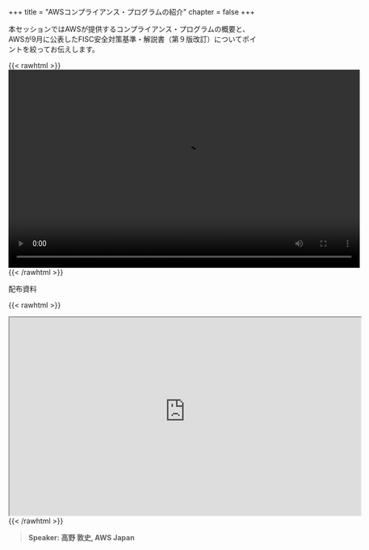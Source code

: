 +++
title = "AWSコンプライアンス・プログラムの紹介"
chapter = false
+++

本セッションではAWSが提供するコンプライアンス・プログラムの概要と、AWSが9月に公表したFISC安全対策基準・解説書（第９版改訂）についてポイントを絞ってお伝えします。

{{< rawhtml >}}
<video width="696" height="392" controls>
  <source src="https://awssecurityroadshow2020.s3-ap-northeast-1.amazonaws.com/workshops/awssession2/aws_compliance_program.mp4" type="video/mp4">
  Your browser doesn't support video.
</video>
{{< /rawhtml >}}

配布資料

{{< rawhtml >}}
<iframe src="https://awssecurityroadshow2020.s3-ap-northeast-1.amazonaws.com/workshops/awssession2/Finaicial+Services_Compliance_AWSJ_AtsushiTakano.pdf" width="696" height="392"></iframe>
{{< /rawhtml >}}

>  **Speaker: 高野 敦史, AWS Japan** 